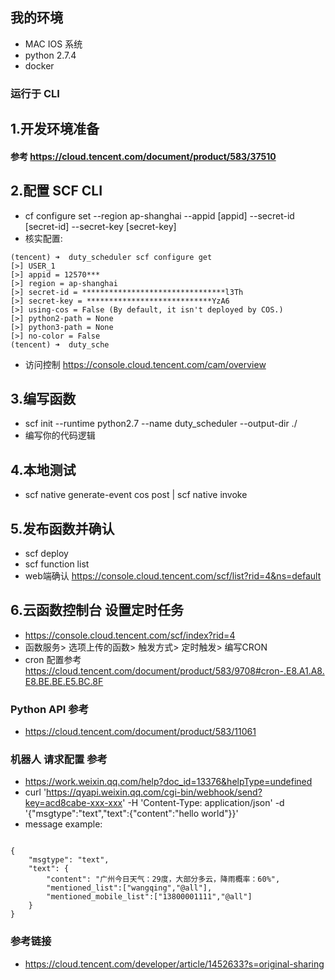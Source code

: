 ## 我的环境

- MAC IOS 系统
- python 2.7.4
- docker

### 运行于 CLI

## 1.开发环境准备
#### 参考 https://cloud.tencent.com/document/product/583/37510

## 2.配置 SCF CLI
- cf configure set --region ap-shanghai --appid [appid] --secret-id  [secret-id] --secret-key [secret-key]
- 核实配置:
~~~
(tencent) ➜  duty_scheduler scf configure get
[>] USER_1
[>] appid = 12570***
[>] region = ap-shanghai
[>] secret-id = ********************************l3Th
[>] secret-key = ****************************YzA6
[>] using-cos = False (By default, it isn't deployed by COS.)
[>] python2-path = None
[>] python3-path = None
[>] no-color = False
(tencent) ➜  duty_sche
~~~
- 访问控制
https://console.cloud.tencent.com/cam/overview

## 3.编写函数
- scf init --runtime python2.7 --name duty_scheduler --output-dir ./
- 编写你的代码逻辑 

## 4.本地测试
- scf native generate-event cos post | scf native invoke

## 5.发布函数并确认
- scf deploy
- scf function list
- web端确认 https://console.cloud.tencent.com/scf/list?rid=4&ns=default

## 6.云函数控制台 设置定时任务
- https://console.cloud.tencent.com/scf/index?rid=4
- 函数服务> 选项上传的函数> 触发方式> 定时触发> 编写CRON
- cron 配置参考 https://cloud.tencent.com/document/product/583/9708#cron-.E8.A1.A8.E8.BE.BE.E5.BC.8F


### Python API  参考

- https://cloud.tencent.com/document/product/583/11061


### 机器人 请求配置 参考

- https://work.weixin.qq.com/help?doc_id=13376&helpType=undefined
- curl 'https://qyapi.weixin.qq.com/cgi-bin/webhook/send?key=acd8cabe-xxx-xxx' -H 'Content-Type: application/json' -d '{"msgtype":"text","text":{"content":"hello world"}}'
- message example:
~~~ 

{
    "msgtype": "text",
    "text": {
        "content": "广州今日天气：29度，大部分多云，降雨概率：60%",
        "mentioned_list":["wangqing","@all"],
        "mentioned_mobile_list":["13800001111","@all"]
    }
}
~~~

### 参考链接
- https://cloud.tencent.com/developer/article/1452633?s=original-sharing



